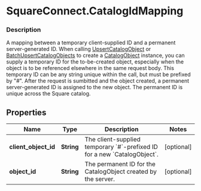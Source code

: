 # SquareConnect.CatalogIdMapping

### Description

A mapping between a temporary client-supplied ID and a permanent server-generated ID.   When calling [UpsertCatalogObject](#endpoint-Catalog-UpsertCatalogObject) or  [BatchUpsertCatalogObjects](#endpoint-Catalog-BatchUpsertCatalogObjects) to   create a [CatalogObject](#type-CatalogObject) instance, you can supply  a temporary ID for the to-be-created object, especially when the object is to be referenced  elsewhere in the same request body. This temporary ID can be any string unique within  the call, but must be prefixed by \"#\".   After the request is sumbitted and the object created, a permanent server-generated ID is assigned  to the new object. The permanent ID is unique across the Square catalog.

## Properties
Name | Type | Description | Notes
------------ | ------------- | ------------- | -------------
**client_object_id** | **String** | The client-supplied temporary &#x60;#&#x60;-prefixed ID for a new &#x60;CatalogObject&#x60;. | [optional] 
**object_id** | **String** | The permanent ID for the CatalogObject created by the server. | [optional] 


